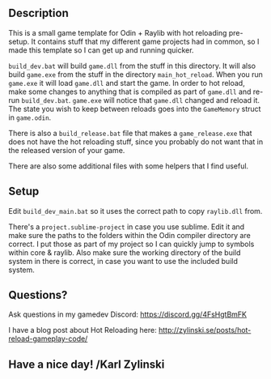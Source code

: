 ## Description

This is a small game template for Odin + Raylib with hot reloading pre-setup. It contains stuff that my different game projects had in common, so I made this template so I can get up and running quicker.

`build_dev.bat` will build `game.dll` from the stuff in this directory. It will also build `game.exe` from the stuff in the directory `main_hot_reload`. When you run `game.exe` it will load `game.dll` and start the game. In order to hot reload, make some changes to anything that is compiled as part of `game.dll` and re-run `build_dev.bat`. `game.exe` will notice that `game.dll` changed and reload it. The state you wish to keep between reloads goes into the `GameMemory` struct in `game.odin`.

There is also a `build_release.bat` file that makes a `game_release.exe` that does not have the hot reloading stuff, since you probably do not want that in the released version of your game.

There are also some additional files with some helpers that I find useful.

## Setup

Edit `build_dev_main.bat` so it uses the correct path to copy `raylib.dll` from.

There's a `project.sublime-project` in case you use sublime. Edit it and make sure the paths to the folders within the Odin compiler directory are correct. I put those as part of my project so I can quickly jump to symbols within core & raylib. Also make sure the working directory of the build system in there is correct, in case you want to use the included build system.

## Questions?

Ask questions in my gamedev Discord: https://discord.gg/4FsHgtBmFK

I have a blog post about Hot Reloading here: http://zylinski.se/posts/hot-reload-gameplay-code/

## Have a nice day! /Karl Zylinski
